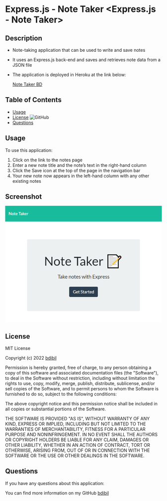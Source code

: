 # Express.js - Note Taker <Express.js - Note Taker>
  
## Description  
- Note-taking application that can be used to write and save notes 
- It uses an Express.js back-end and saves and retrieves note data from a JSON file
- The application is deployed in Heroku at the link below:

  [Note Taker BD](https://note-taker-bd.herokuapp.com/)


## Table of Contents 
- [Usage](#usage)
- [License](#license)  ![GitHub](https://img.shields.io/github/license/bdibil/Note-Taker)
- [Questions](#Questions)


## Usage    
To use this application:
1. Click on the link to the notes page
2. Enter a new note title and the note’s text in the right-hand column
3. Click the Save icon at the top of the page in the navigation bar
4. Your new note now appears in the left-hand column with any other existing notes


## Screenshot

![](/public/assets/Capture.png)


## License  
MIT License

Copyright (c)  2022  [bdibil](https://github.com/bdibil)

Permission is hereby granted, free of charge, to any person obtaining a copy
of this software and associated documentation files (the "Software"), to deal
in the Software without restriction, including without limitation the rights
to use, copy, modify, merge, publish, distribute, sublicense, and/or sell
copies of the Software, and to permit persons to whom the Software is
furnished to do so, subject to the following conditions:

The above copyright notice and this permission notice shall be included in all
copies or substantial portions of the Software.

THE SOFTWARE IS PROVIDED "AS IS", WITHOUT WARRANTY OF ANY KIND, EXPRESS OR
IMPLIED, INCLUDING BUT NOT LIMITED TO THE WARRANTIES OF MERCHANTABILITY,
FITNESS FOR A PARTICULAR PURPOSE AND NONINFRINGEMENT. IN NO EVENT SHALL THE
AUTHORS OR COPYRIGHT HOLDERS BE LIABLE FOR ANY CLAIM, DAMAGES OR OTHER
LIABILITY, WHETHER IN AN ACTION OF CONTRACT, TORT OR OTHERWISE, ARISING FROM,
OUT OF OR IN CONNECTION WITH THE SOFTWARE OR THE USE OR OTHER DEALINGS IN THE
SOFTWARE.


## Questions 
If you have any questions about this application: 
  
You can find more information on my GitHub [bdibil](https://github.com/bdibil)

